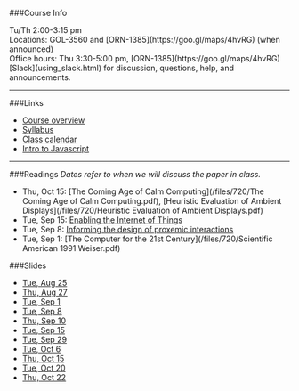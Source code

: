 ###Course Info
<p class="smaller">
	<div class='wrapline'>Tu/Th 2:00-3:15 pm</div>
	<div class='wrapline'>Locations: GOL-3560 and
		[ORN-1385](https://goo.gl/maps/4hvRG) (when announced)</div>
	<div class='wrapline'>Office hours: Thu 3:30-5:00 pm,
		[ORN-1385](https://goo.gl/maps/4hvRG)</div>
	<div class='wrapline'>[Slack](using_slack.html) for discussion,
	questions, help, and announcements.</div>
</p>

<hr>

###Links
- <span class="fa fa-fw fa-file-o"></span>[Course overview](index.html)
- <span class="fa fa-fw fa-file-pdf-o"></span>[Syllabus](/files/720/syllabus-v2.pdf)
- <span class="fa fa-fw fa-calendar"></span>[Class
	calendar](https://www.google.com/calendar/embed?src=fka1qfv64r69a6a72hqk6u3ai4%40group.calendar.google.com&ctz=America/New_York)
- <span class="fa fa-fw fa-file-o"></span>[Intro to
	Javascript](intro_to_js.html)

<hr>

###Readings
_Dates refer to when we will discuss the paper in class._

- Thu, Oct 15: [The Coming Age of Calm Computing](/files/720/The Coming Age of Calm Computing.pdf),
	[Heuristic Evaluation of Ambient Displays](/files/720/Heuristic Evaluation of Ambient Displays.pdf)	
- Tue, Sep 15: [Enabling the Internet of
	Things](http://ieeexplore.ieee.org/xpl/articleDetails.jsp?arnumber=7030240)
- Tue, Sep 8: [Informing the design of proxemic
	interactions](ieeexplore.ieee.org/xpl/articleDetails.jsp?arnumber=6127852)
- Tue, Sep 1: [The Computer for the 21st
	Century](/files/720/Scientific American 1991 Weiser.pdf)

###Slides
- [Tue, Aug 25](/files/720/slides/HCIN720-01.pdf)
- [Thu, Aug 27](/files/720/slides/HCIN720-02.pdf)
- [Tue, Sep 1](/files/720/slides/HCIN720-03.pdf)
- [Tue, Sep 8](/files/720/slides/HCIN720-04.pdf)
- [Thu, Sep 10](/files/720/slides/HCIN720-05.pdf)
- [Tue, Sep 15](class7-electronics.html)
- [Tue, Sep 29](/files/720/slides/HCIN720-07.pdf)
- [Tue, Oct 6](/files/720/slides/HCIN720-08.pdf)
- [Thu, Oct 15](/files/720/slides/HCIN720-09.pdf)
- [Tue, Oct 20](/files/720/slides/HCIN720-10.pdf)
- [Thu, Oct 22](/files/720/slides/HCIN720-11.pdf)
